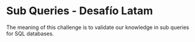 # Sub Queries  - Desafío Latam
The meaning of this challenge is to validate our knowledge in sub queries for SQL databases.
